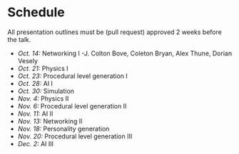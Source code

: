 # Schedule

All presentation outlines must be (pull request) approved 2 weeks before the talk.

* *Oct. 14:* Networking I -J. Colton Bove, Coleton Bryan, Alex Thune, Dorian Vesely
* *Oct. 21:* Physics I
* *Oct. 23:* Procedural level generation I
* *Oct. 28:* AI I
* *Oct. 30:* Simulation
* *Nov. 4:* Physics II
* *Nov. 6:* Procedural level generation II
* *Nov. 11:* AI II
* *Nov. 13:* Networking II
* *Nov. 18:* Personality generation
* *Nov. 20:* Procedural level generation III
* *Dec. 2:* AI III
